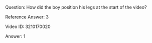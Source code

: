 Question: How did the boy position his legs at the start of the video?

Reference Answer: 3

Video ID: 3210170020

Answer: 1

